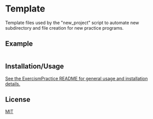 # Template

Template files used by the "new_project" script to automate new subdirectory and file creation for new practice programs.

## Example

```cpp

```

## Installation/Usage

[See the ExercismPractice README for general usage and installation details.](https://github.com/Lignite17/ExercismPractice/blob/main/README.md)

## License
[MIT](https://choosealicense.com/licenses/mit/)
